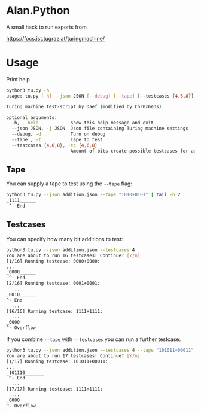 # Alan.Python

A small hack to run exports from

https://focs.ist.tugraz.at/turingmachine/

# Usage
Print help
```bash
python3 tu.py -h
usage: tu.py [-h] --json JSON [--debug] [--tape] [--testcases {4,6,8}]

Turing machine test-script by Daef (modified by Chr0x6eOs).

optional arguments:
  -h, --help            show this help message and exit
  --json JSON, -j JSON  Json file containing Turing machine settings
  --debug, -d           Turn on debug
  --tape , -t           Tape to test
  --testcases {4,6,8}, -tc {4,6,8}
                        Amount of bits create possible testcases for addition
```

## Tape

You can supply a tape to test using the `--tape` flag:
```bash
python3 tu.py --json addition.json --tape "1010+0101" | tail -n 2
_1111______
 ^- End
```

## Testcases

You can specify how many bit additions to test:
```bash
python3 tu.py --json addition.json --testcases 4
You are about to run 16 testcases! Continue? [Y/n] 
[1/16] Running testcase: 0000+0000:
...
_0000______
 ^- End
[2/16] Running testcase: 0001+0001:
  ...
_0010______
^- End
  ...
[16/16] Running testcase: 1111+1111:
  ...
_0000
^- Overflow
```

If you combine `--tape` with `--testcases` you can run a further testcase:
```bash
python3 tu.py --json addition.json --testcases 4 --tape "101011+00011"
You are about to run 17 testcases! Continue? [Y/n] 
[1/17] Running testcase: 101011+00011:
...
_101110_______
 ^- End
  ...
[17/17] Running testcase: 1111+1111:
  ...
_0000
^- Overflow
```